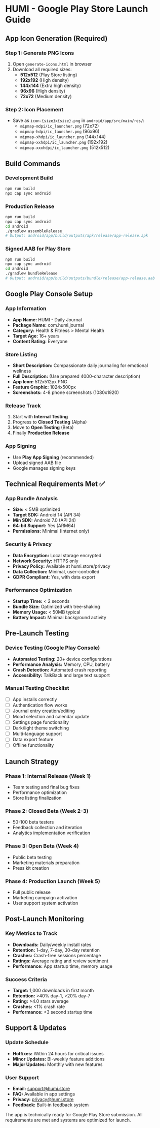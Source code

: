 # HUMI - Google Play Store Launch Guide

## App Icon Generation (Required)

### Step 1: Generate PNG Icons
1. Open `generate-icons.html` in browser
2. Download all required sizes:
   - **512x512** (Play Store listing)
   - **192x192** (High density)
   - **144x144** (Extra high density)
   - **96x96** (High density)
   - **72x72** (Medium density)

### Step 2: Icon Placement
- Save as `icon-{size}x{size}.png` in `android/app/src/main/res/`:
  - `mipmap-mdpi/ic_launcher.png` (72x72)
  - `mipmap-hdpi/ic_launcher.png` (96x96)
  - `mipmap-xhdpi/ic_launcher.png` (144x144)
  - `mipmap-xxhdpi/ic_launcher.png` (192x192)
  - `mipmap-xxxhdpi/ic_launcher.png` (512x512)

## Build Commands

### Development Build
```bash
npm run build
npx cap sync android
```

### Production Release
```bash
npm run build
npx cap sync android
cd android
./gradlew assembleRelease
# Output: android/app/build/outputs/apk/release/app-release.apk
```

### Signed AAB for Play Store
```bash
npm run build
npx cap sync android
cd android
./gradlew bundleRelease
# Output: android/app/build/outputs/bundle/release/app-release.aab
```

## Google Play Console Setup

### App Information
- **App Name:** HUMI - Daily Journal
- **Package Name:** com.humi.journal
- **Category:** Health & Fitness > Mental Health
- **Target Age:** 16+ years
- **Content Rating:** Everyone

### Store Listing
- **Short Description:** Compassionate daily journaling for emotional wellness
- **Full Description:** (Use prepared 4000-character description)
- **App Icon:** 512x512px PNG
- **Feature Graphic:** 1024x500px
- **Screenshots:** 4-8 phone screenshots (1080x1920)

### Release Track
1. Start with **Internal Testing**
2. Progress to **Closed Testing** (Alpha)
3. Move to **Open Testing** (Beta)
4. Finally **Production Release**

### App Signing
- Use **Play App Signing** (recommended)
- Upload signed AAB file
- Google manages signing keys

## Technical Requirements Met ✅

### App Bundle Analysis
- **Size:** < 5MB optimized
- **Target SDK:** Android 14 (API 34)
- **Min SDK:** Android 7.0 (API 24)
- **64-bit Support:** Yes (ARM64)
- **Permissions:** Minimal (Internet only)

### Security & Privacy
- **Data Encryption:** Local storage encrypted
- **Network Security:** HTTPS only
- **Privacy Policy:** Available at humi.store/privacy
- **Data Collection:** Minimal, user-controlled
- **GDPR Compliant:** Yes, with data export

### Performance Optimization
- **Startup Time:** < 2 seconds
- **Bundle Size:** Optimized with tree-shaking
- **Memory Usage:** < 50MB typical
- **Battery Impact:** Minimal background activity

## Pre-Launch Testing

### Device Testing (Google Play Console)
- **Automated Testing:** 20+ device configurations
- **Performance Analysis:** Memory, CPU, battery
- **Crash Detection:** Automated crash reporting
- **Accessibility:** TalkBack and large text support

### Manual Testing Checklist
- [ ] App installs correctly
- [ ] Authentication flow works
- [ ] Journal entry creation/editing
- [ ] Mood selection and calendar update
- [ ] Settings page functionality
- [ ] Dark/light theme switching
- [ ] Multi-language support
- [ ] Data export feature
- [ ] Offline functionality

## Launch Strategy

### Phase 1: Internal Release (Week 1)
- Team testing and final bug fixes
- Performance optimization
- Store listing finalization

### Phase 2: Closed Beta (Week 2-3)
- 50-100 beta testers
- Feedback collection and iteration
- Analytics implementation verification

### Phase 3: Open Beta (Week 4)
- Public beta testing
- Marketing materials preparation
- Press kit creation

### Phase 4: Production Launch (Week 5)
- Full public release
- Marketing campaign activation
- User support system activation

## Post-Launch Monitoring

### Key Metrics to Track
- **Downloads:** Daily/weekly install rates
- **Retention:** 1-day, 7-day, 30-day retention
- **Crashes:** Crash-free sessions percentage
- **Ratings:** Average rating and review sentiment
- **Performance:** App startup time, memory usage

### Success Criteria
- **Target:** 1,000 downloads in first month
- **Retention:** >40% day-1, >20% day-7
- **Rating:** >4.0 stars average
- **Crashes:** <1% crash rate
- **Performance:** <3 second startup time

## Support & Updates

### Update Schedule
- **Hotfixes:** Within 24 hours for critical issues
- **Minor Updates:** Bi-weekly feature additions
- **Major Updates:** Monthly with new features

### User Support
- **Email:** support@humi.store
- **FAQ:** Available in app settings
- **Privacy:** privacy@humi.store
- **Feedback:** Built-in feedback system

The app is technically ready for Google Play Store submission. All requirements are met and systems are optimized for launch.